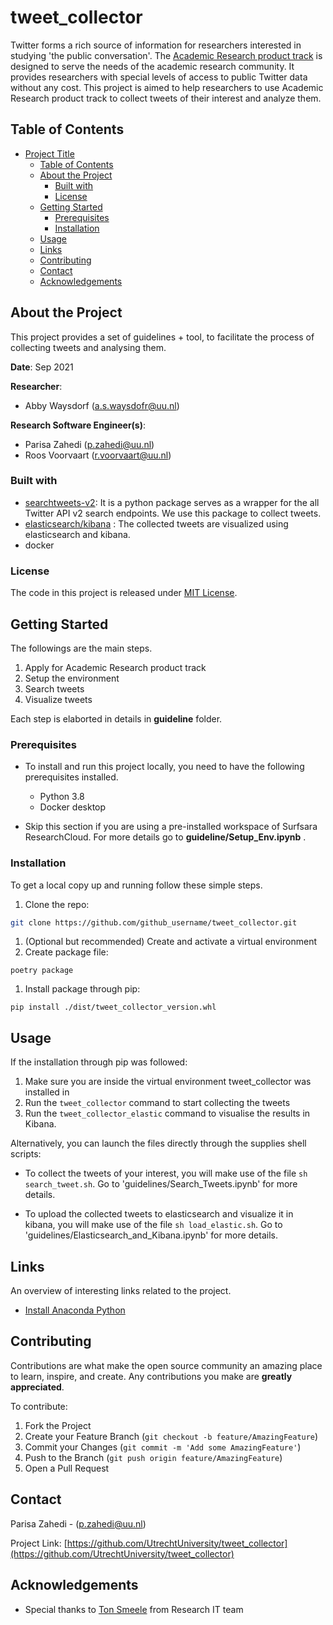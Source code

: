 <!-- Parts of this template are inspired by https://github.com/othneildrew/Best-README-Template -->

# tweet_collector

<!-- Include Github badges here (optional) -->
<!-- e.g. Github Actions workflow status -->

Twitter forms a rich source of information for researchers interested in studying 'the public conversation'. 
The [Academic Research product track](https://developer.twitter.com/en/products/twitter-api/academic-research) is designed to serve the needs of the academic research community.
It provides researchers with special levels of access to public Twitter data without any cost.
This project is aimed to help researchers to use Academic Research product track to collect tweets of their interest and analyze them.

<!-- TABLE OF CONTENTS -->
## Table of Contents

- [Project Title](#project-title)
  - [Table of Contents](#table-of-contents)
  - [About the Project](#about-the-project)
    - [Built with](#built-with)
    - [License](#license)
  - [Getting Started](#getting-started)
    - [Prerequisites](#prerequisites)
    - [Installation](#installation)
  - [Usage](#usage)
  - [Links](#links)
  - [Contributing](#contributing)
  - [Contact](#contact)
  - [Acknowledgements](#Acknowledgements)

<!-- ABOUT THE PROJECT -->
## About the Project
This project provides a set of guidelines + tool, to facilitate the process of collecting tweets and analysing them.

**Date**: Sep 2021

**Researcher**:

- Abby Waysdorf (a.s.waysdofr@uu.nl)

**Research Software Engineer(s)**:

- Parisa Zahedi (p.zahedi@uu.nl)
- Roos Voorvaart (r.voorvaart@uu.nl)

### Built with
- [searchtweets-v2](https://pypi.org/project/searchtweets-v2/): It is a python package serves as a wrapper for the all Twitter API v2 search endpoints. We use this package to collect tweets.
- [elasticsearch/kibana](https://www.elastic.co/) : The collected tweets are visualized using elasticsearch and kibana.
- docker

<!-- Do not forget to also include the license in a separate file(LICENSE[.txt/.md]) and link it properly. -->
### License

The code in this project is released under [MIT License](LICENSE).

<!-- GETTING STARTED -->
## Getting Started
The followings are the main steps. 
1. Apply for Academic Research product track
2. Setup the environment
3. Search tweets
4. Visualize tweets

Each step is elaborted in details in **guideline** folder.

### Prerequisites

* To install and run this project locally, you need to have the following prerequisites installed.

  - Python 3.8
  - Docker desktop
* Skip this section if you are using a pre-installed workspace of Surfsara ResearchCloud. For more details go to  **guideline/Setup_Env.ipynb** .  
### Installation

To get a local copy up and running follow these simple steps.

1. Clone the repo:
```sh
git clone https://github.com/github_username/tweet_collector.git
```
1. (Optional but recommended) Create and activate a virtual environment
1. Create package file:
```
poetry package
```
1. Install package through pip:
```
pip install ./dist/tweet_collector_version.whl
```

<!-- USAGE -->
## Usage
If the installation through pip was followed:
1. Make sure you are inside the virtual environment tweet_collector was installed in
1. Run the `tweet_collector` command to start collecting the tweets
1. Run the `tweet_collector_elastic` command to visualise the results in Kibana.

Alternatively, you can launch the files directly through the supplies shell scripts:
- To collect the tweets of your interest, you will make use of the file `sh search_tweet.sh`.
Go to 'guidelines/Search_Tweets.ipynb' for more details.

- To upload the collected tweets to elasticsearch and visualize it in kibana, you will make use of the file `sh load_elastic.sh`.
Go to 'guidelines/Elasticsearch_and_Kibana.ipynb' for more details.
  
<!-- LINKS -->
## Links

An overview of interesting links related to the project.
- [Install Anaconda Python](https://www.anaconda.com/download/)

<!-- CONTRIBUTING -->
## Contributing

Contributions are what make the open source community an amazing place to learn, inspire, and create. Any contributions you make are **greatly appreciated**.

To contribute:

1. Fork the Project
2. Create your Feature Branch (`git checkout -b feature/AmazingFeature`)
3. Commit your Changes (`git commit -m 'Add some AmazingFeature'`)
4. Push to the Branch (`git push origin feature/AmazingFeature`)
5. Open a Pull Request

<!-- CONTACT -->
## Contact

Parisa Zahedi - (p.zahedi@uu.nl)

Project Link: [https://github.com/UtrechtUniversity/tweet_collector](https://github.com/UtrechtUniversity/tweet_collector)

<!-- ACKNOWLEDGEMENTS -->
## Acknowledgements
* Special thanks to [Ton Smeele](A.P.M.smeele@uu.nl) from Research IT team
